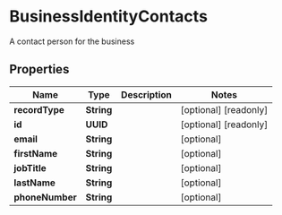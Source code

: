 

# BusinessIdentityContacts

A contact person for the business

## Properties

Name | Type | Description | Notes
------------ | ------------- | ------------- | -------------
**recordType** | **String** |  |  [optional] [readonly]
**id** | **UUID** |  |  [optional] [readonly]
**email** | **String** |  |  [optional]
**firstName** | **String** |  |  [optional]
**jobTitle** | **String** |  |  [optional]
**lastName** | **String** |  |  [optional]
**phoneNumber** | **String** |  |  [optional]



